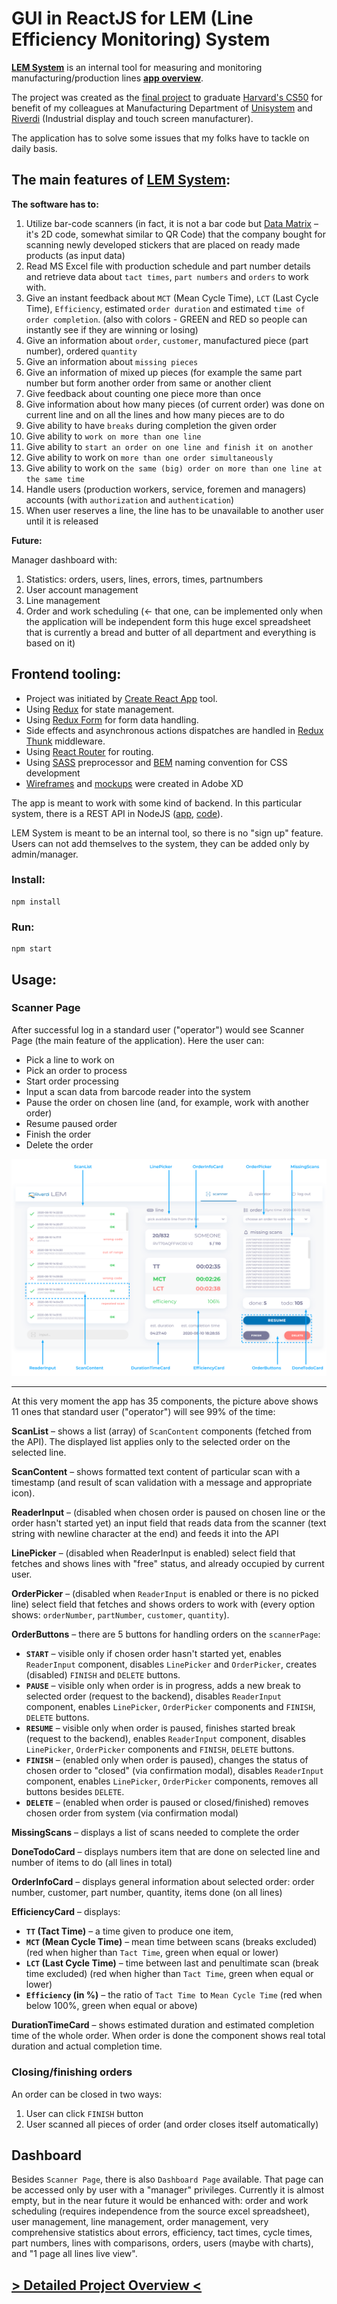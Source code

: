# GUI in ReactJS for LEM (Line Efficiency Monitoring) System

[**LEM System**](https://riverdi-lem.netlify.app/) is an internal tool for measuring and monitoring manufacturing/production lines **[app overview](https://github.com/thembones79/cs50x/tree/master/project#readme)**.

The project was created as the [final project](https://cs50.harvard.edu/x/2020/project/) to graduate [Harvard&#39;s CS50](https://cs50.harvard.edu/x/2020/) for benefit of my colleagues at Manufacturing Department of [Unisystem](https://www.unisystem-displays.com/en/) and [Riverdi](https://riverdi.com/) (Industrial display and touch screen manufacturer).

The application has to solve some issues that my folks have to tackle on daily basis.

## The main features of **[LEM System](https://github.com/thembones79/cs50x/tree/master/project#readme)**:

**The software has to:**

1. Utilize bar-code scanners (in fact, it is not a bar code but [Data Matrix](https://en.wikipedia.org/wiki/Data_Matrix) – it&#39;s 2D code, somewhat similar to QR Code) that the company bought for scanning newly developed stickers that are placed on ready made products (as input data)
2. Read MS Excel file with production schedule and part number details and retrieve data about `tact times`, `part numbers` and `orders` to work with.
3. Give an instant feedback about `MCT` (Mean Cycle Time), `LCT` (Last Cycle Time), `Efficiency`, estimated `order duration` and estimated `time of order completion`. (also with colors - GREEN and RED so people can instantly see if they are winning or losing)
4. Give an information about `order`, `customer`, manufactured piece (part number), ordered `quantity`
5. Give an information about `missing pieces`
6. Give an information of mixed up pieces (for example the same part number but form another order from same or another client
7. Give feedback about counting one piece more than once
8. Give information about how many pieces (of current order) was done on current line and on all the lines and how many pieces are to do
9. Give ability to have `breaks` during completion the given order
10. Give ability to `work on more than one line`
11. Give ability to `start an order on one line and finish it on another`
12. Give ability to work on `more than one order simultaneously`
13. Give ability to work on `the same (big) order on more than one line at the same time`
14. Handle users (production workers, service, foremen and managers) accounts (with `authorization` and `authentication`)
15. When user reserves a line, the line has to be unavailable to another user until it is released

**Future:**

Manager dashboard with:

1. Statistics: orders, users, lines, errors, times, partnumbers
1. User account management
1. Line management
1. Order and work scheduling (← that one, can be implemented only when the application will be independent form this huge excel spreadsheet that is currently a bread and butter of all department and everything is based on it)

## Frontend tooling:

- Project was initiated by [Create React App](https://github.com/facebook/create-react-app) tool.
- Using [Redux](https://redux.js.org/) for state management.
- Using [Redux Form](https://redux-form.com/) for form data handling.
- Side effects and asynchronous actions dispatches are handled in [Redux Thunk](https://github.com/reduxjs/redux-thunk) middleware.
- Using [React Router](https://reactrouter.com/) for routing.
- Using [SASS](https://sass-lang.com/) preprocessor and [BEM](http://getbem.com/) naming convention for CSS development
- [Wireframes](https://xd.adobe.com/view/63aa12c9-36fe-4d67-a34a-670e314ef771-36f9/grid) and [mockups](https://xd.adobe.com/view/e7eef714-c7ad-4872-819a-0de046fcd278-b2bd/grid) were created in Adobe XD

The app is meant to work with some kind of backend. In this particular system, there is a REST API in NodeJS ([app](https://riverdi-lem.herokuapp.com/), [code](https://github.com/thembones79/lem-server#readme)).

LEM System is meant to be an internal tool, so there is no &quot;sign up&quot; feature. Users can not add themselves to the system, they can be added only by admin/manager.

### Install:

```
npm install
```

### Run:

```
npm start
```

## Usage:

### Scanner Page

After successful log in a standard user (&quot;operator&quot;) would see Scanner Page (the main feature of the application). Here the user can:

- Pick a line to work on
- Pick an order to process
- Start order processing
- Input a scan data from barcode reader into the system
- Pause the order on chosen line (and, for example, work with another order)
- Resume paused order
- Finish the order
- Delete the order

<p align="center">
  <img src="assets/ScannerPage.png" />
</p>

---

At this very moment the app has 35 components, the picture above shows 11 ones that standard user (&quot;operator&quot;) will see 99% of the time:

**ScanList** – shows a list (array) of `ScanContent` components (fetched from the API). The displayed list applies only to the selected order on the selected line.

**ScanContent** – shows formatted text content of particular scan with a timestamp (and result of scan validation with a message and appropriate icon).

**ReaderInput** – (disabled when chosen order is paused on chosen line or the order hasn&#39;t started yet) an input field that reads data from the scanner (text string with newline character at the end) and feeds it into the API

**LinePicker** – (disabled when ReaderInput is enabled) select field that fetches and shows lines with &quot;free&quot; status, and already occupied by current user.

**OrderPicker** – (disabled when `ReaderInput` is enabled or there is no picked line) select field that fetches and shows orders to work with (every option shows: `orderNumber`, `partNumber`, `customer`, `quantity`).

**OrderButtons** – there are 5 buttons for handling orders on the `scannerPage`:

- **`START`** – visible only if chosen order hasn&#39;t started yet, enables `ReaderInput` component, disables `LinePicker` and `OrderPicker`, creates (disabled) `FINISH` and `DELETE` buttons.
- **`PAUSE`** – visible only when order is in progress, adds a new break to selected order (request to the backend), disables `ReaderInput` component, enables `LinePicker`, `OrderPicker` components and `FINISH`, `DELETE` buttons.
- **`RESUME`** – visible only when order is paused, finishes started break (request to the backend), enables `ReaderInput` component, disables `LinePicker`, `OrderPicker` components and `FINISH`, `DELETE` buttons.
- **`FINISH`** – (enabled only when order is paused), changes the status of chosen order to &quot;closed&quot; (via confirmation modal), disables `ReaderInput` component, enables `LinePicker`, `OrderPicker` components, removes all buttons besides `DELETE`.
- **`DELETE`** – (enabled when order is paused or closed/finished) removes chosen order from system (via confirmation modal)

**MissingScans** – displays a list of scans needed to complete the order

**DoneTodoCard** – displays numbers item that are done on selected line and number of items to do (all lines in total)

**OrderInfoCard** – displays general information about selected order: order number, customer, part number, quantity, items done (on all lines)

**EfficiencyCard** – displays:

- **`TT` (Tact Time)** – a time given to produce one item,
- **`MCT` (Mean Cycle Time)** – mean time between scans (breaks excluded) (red when higher than `Tact Time`, green when equal or lower)
- **`LCT` (Last Cycle Time)** – time between last and penultimate scan (break time excluded) (red when higher than `Tact Time`, green when equal or lower)
- **`Efficiency` (in %)** – the ratio of `Tact Time `to `Mean Cycle Time` (red when below 100%, green when equal or above)

**DurationTimeCard** – shows estimated duration and estimated completion time of the whole order. When order is done the component shows real total duration and actual completion time.

### Closing/finishing orders

An order can be closed in two ways:

1. User can click `FINISH` button
2. User scanned all pieces of order (and order closes itself automatically)

## Dashboard

Besides `Scanner Page`, there is also `Dashboard Page` available. That page can be accessed only by user with a &quot;manager&quot; privileges. Currently it is almost empty, but in the near future it would be enhanced with: order and work scheduling (requires independence from the source excel spreadsheet), user management, line management, order management, very comprehensive statistics about errors, efficiency, tact times, cycle times, part numbers, lines with comparisons, orders, users (maybe with charts), and &quot;1 page all lines live view&quot;.

## [ > Detailed Project Overview < ](https://github.com/thembones79/cs50x/tree/master/project#readme)
